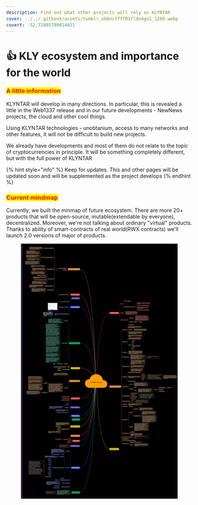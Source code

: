 ```yaml
---
description: Find out what other projects will rely on KLYNTAR
cover: ../../.gitbook/assets/tumblr_ob8ncffffR1rldv4go1_1280.webp
coverY: -52.72885789014821
---
```


# 👍 KLY ecosystem and importance for the world

### <mark style="color:red;">**A little information**</mark>

KLYNTAR will develop in many directions. In particular, this is revealed a little in the Web1337 release and in our future developments - NewNews projects, the cloud and other cool things.&#x20;

Using KLYNTAR technologies - unobtanium, access to many networks and other features, it will not be difficult to build new projects.

We already have developments and most of them do not relate to the topic of cryptocurrencies in principle. It will be something completely different, but with the full power of KLYNTAR

{% hint style="info" %}
Keep for updates. This and other pages will be updated soon and will be supplemented as the project develops
{% endhint %}

### <mark style="color:red;">Current mindmap</mark>

Currently, we built the minmap of future ecosystem. There are more 20+ products that will be open-source, mutable(extendable by everyone), decentralized. Moreover, we're not talking about ordinary "virtual" products. Thanks to ability of smart-contracts of real world(RWX contracts) we'll launch 2.0 versions of major of products.

<figure><img src="../../.gitbook/assets/image (1) (5).png" alt=""><figcaption></figcaption></figure>
